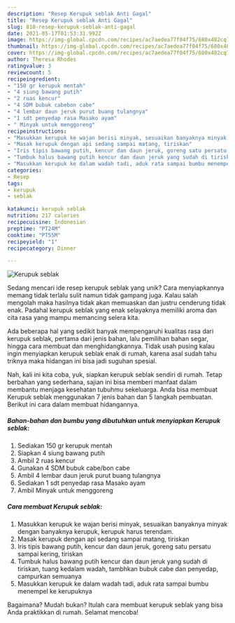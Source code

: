 ```yaml
---
description: "Resep Kerupuk seblak Anti Gagal"
title: "Resep Kerupuk seblak Anti Gagal"
slug: 810-resep-kerupuk-seblak-anti-gagal
date: 2021-05-17T01:53:31.992Z
image: https://img-global.cpcdn.com/recipes/ac7aedea77f04f75/680x482cq70/kerupuk-seblak-foto-resep-utama.jpg
thumbnail: https://img-global.cpcdn.com/recipes/ac7aedea77f04f75/680x482cq70/kerupuk-seblak-foto-resep-utama.jpg
cover: https://img-global.cpcdn.com/recipes/ac7aedea77f04f75/680x482cq70/kerupuk-seblak-foto-resep-utama.jpg
author: Theresa Rhodes
ratingvalue: 3
reviewcount: 5
recipeingredient:
- "150 gr kerupuk mentah"
- "4 siung bawang putih"
- "2 ruas kencur"
- "4 SDM bubuk cabebon cabe"
- "4 lembar daun jeruk purut buang tulangnya"
- "1 sdt penyedap rasa Masako ayam"
- " Minyak untuk menggoreng"
recipeinstructions:
- "Masukkan kerupuk ke wajan berisi minyak, sesuaikan banyaknya minyak dengan banyaknya kerupuk, kerupuk harus terendam."
- "Masak kerupuk dengan api sedang sampai matang, tiriskan"
- "Iris tipis bawang putih, kencur dan daun jeruk, goreng satu persatu sampai kering, tiriskan"
- "Tumbuk halus bawang putih kencur dan daun jeruk yang sudah di tiriskan, tuang kedalam wadah, tambhkan bubuk cabe dan penyedap, campurkan semuanya"
- "Masukkan kerupuk ke dalam wadah tadi, aduk rata sampai bumbu menempel ke kerupuknya"
categories:
- Resep
tags:
- kerupuk
- seblak

katakunci: kerupuk seblak 
nutrition: 217 calories
recipecuisine: Indonesian
preptime: "PT24M"
cooktime: "PT55M"
recipeyield: "1"
recipecategory: Dinner

---
```



![Kerupuk seblak](https://img-global.cpcdn.com/recipes/ac7aedea77f04f75/680x482cq70/kerupuk-seblak-foto-resep-utama.jpg)

Sedang mencari ide resep kerupuk seblak yang unik? Cara menyiapkannya memang tidak terlalu sulit namun tidak gampang juga. Kalau salah mengolah maka hasilnya tidak akan memuaskan dan justru cenderung tidak enak. Padahal kerupuk seblak yang enak selayaknya memiliki aroma dan cita rasa yang mampu memancing selera kita.

Ada beberapa hal yang sedikit banyak mempengaruhi kualitas rasa dari kerupuk seblak, pertama dari jenis bahan, lalu pemilihan bahan segar, hingga cara membuat dan menghidangkannya. Tidak usah pusing kalau ingin menyiapkan kerupuk seblak enak di rumah, karena asal sudah tahu triknya maka hidangan ini bisa jadi suguhan spesial.




Nah, kali ini kita coba, yuk, siapkan kerupuk seblak sendiri di rumah. Tetap berbahan yang sederhana, sajian ini bisa memberi manfaat dalam membantu menjaga kesehatan tubuhmu sekeluarga. Anda bisa membuat Kerupuk seblak menggunakan 7 jenis bahan dan 5 langkah pembuatan. Berikut ini cara dalam membuat hidangannya.

<!--inarticleads1-->

##### Bahan-bahan dan bumbu yang dibutuhkan untuk menyiapkan Kerupuk seblak:

1. Sediakan 150 gr kerupuk mentah
1. Siapkan 4 siung bawang putih
1. Ambil 2 ruas kencur
1. Gunakan 4 SDM bubuk cabe/bon cabe
1. Ambil 4 lembar daun jeruk purut buang tulangnya
1. Sediakan 1 sdt penyedap rasa Masako ayam
1. Ambil  Minyak untuk menggoreng




<!--inarticleads2-->

##### Cara membuat Kerupuk seblak:

1. Masukkan kerupuk ke wajan berisi minyak, sesuaikan banyaknya minyak dengan banyaknya kerupuk, kerupuk harus terendam.
1. Masak kerupuk dengan api sedang sampai matang, tiriskan
1. Iris tipis bawang putih, kencur dan daun jeruk, goreng satu persatu sampai kering, tiriskan
1. Tumbuk halus bawang putih kencur dan daun jeruk yang sudah di tiriskan, tuang kedalam wadah, tambhkan bubuk cabe dan penyedap, campurkan semuanya
1. Masukkan kerupuk ke dalam wadah tadi, aduk rata sampai bumbu menempel ke kerupuknya




Bagaimana? Mudah bukan? Itulah cara membuat kerupuk seblak yang bisa Anda praktikkan di rumah. Selamat mencoba!
